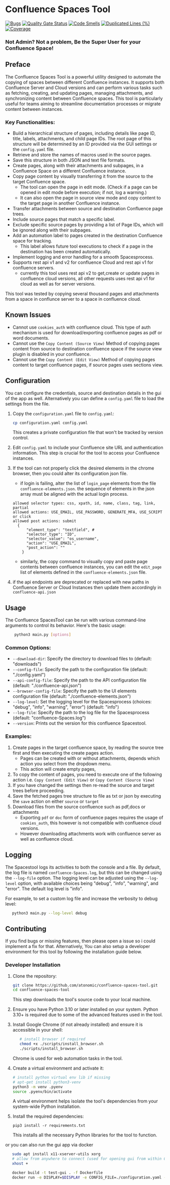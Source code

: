 # Confluence Spaces Tool 

[![Bugs](https://sonarcloud.io/api/project_badges/measure?project=atonomic_confluence-spaces-tool&metric=bugs)](https://sonarcloud.io/summary/new_code?id=atonomic_confluence-spaces-tool)
[![Quality Gate Status](https://sonarcloud.io/api/project_badges/measure?project=atonomic_confluence-spaces-tool&metric=alert_status)](https://sonarcloud.io/summary/new_code?id=atonomic_confluence-spaces-tool)
[![Code Smells](https://sonarcloud.io/api/project_badges/measure?project=atonomic_confluence-spaces-tool&metric=code_smells)](https://sonarcloud.io/summary/new_code?id=atonomic_confluence-spaces-tool)
[![Duplicated Lines (%)](https://sonarcloud.io/api/project_badges/measure?project=atonomic_confluence-spaces-tool&metric=duplicated_lines_density)](https://sonarcloud.io/summary/new_code?id=atonomic_confluence-spaces-tool)
[![Coverage](https://sonarcloud.io/api/project_badges/measure?project=atonomic_confluence-spaces-tool&metric=coverage)](https://sonarcloud.io/summary/new_code?id=atonomic_confluence-spaces-tool)

### Not Admin? Not a problem, Be the Super User for your Confluence Space!
## Preface
The Confluence Spaces Tool is a powerful utility designed to automate the copying of spaces between different Confluence instances. It supports both Confluence Server and Cloud versions and can perform various tasks such as fetching, creating, and updating pages, managing attachments, and synchronizing content between Confluence spaces. This tool is particularly useful for teams aiming to streamline documentation processes or migrate content between instances.

### Key Functionalities:
- Build a hierarchical structure of pages, including details like page ID, title, labels, attachments, and child page IDs. The root page of this structure will be determined by an ID provided via the GUI settings or the `config.yaml` file.
- Retrieve and store the names of macros used in the source pages.
- Save this structure in both JSON and text file formats.
- Create pages, along with their attachments and subpages, in a Confluence Space on a different Confluence instance.
- Copy page content by visually transferring it from the source to the target Confluence space.
   * The tool can open the page in edit mode. (Check if a page can be opened in edit mode before execution; if not, log a warning.)
   * It can also open the page in source view mode and copy content to the target page in another Confluence instance.
- Transfer attachments between source and destination Confluence page trees.
- Include source pages that match a specific label.
- Exclude specific source pages by providing a list of Page IDs, which will be ignored along with their subpages.
- Add an automation label to pages created in the destination Confluence space for tracking.
   - This label allows future tool executions to check if a page in the destination has been created automatically.
- Implement logging and error handling for a smooth Spacesprocess.
- Supports rest api v1 and v2 for confluence Cloud and rest api v1 for confluence servers.
   * currently this tool uses rest api v2 to get,create or update pages in confluence cloud versions, all other requests uses rest api v1 for cloud as well as for server versions.

This tool was tested by copying several thousand pages and attachments from a space in conflunce server to a space in confluence cloud. 

## Known Issues

* Cannot use `cookies_auth` with confluence cloud. This type of auth mechanism is used for download/exporting confluence pages as pdf or word documents.
* Cannot use the `Copy Content (Source View)` Method of copying pages content from source to destination confluence space if the source view plugin is disabled in your confluence.
* Cannot use the `Copy Content (Edit View)` Method of copying pages content to target confluence pages, if source pages uses sections view. 


## Configuration

You can configure the credentials, source and destination details in the gui of the app as well. Alternatively you can define a `config.yaml` file to load the settings from the file. 

1. Copy the `configuration.yaml` file to `config.yaml`:
   ```bash
   cp configuration.yaml config.yaml
   ```
   This creates a private configuration file that won't be tracked by version control.

2. Edit `config.yaml` to include your Confluence site URL and authentication information.
   This step is crucial for the tool to access your Confluence instances.

3. If the tool can not properly click the desired elements in the chrome browser, then you could alter its configuration json file.
      * if login is failing, alter the list of `login_page` elements from the file `confluence-elements.json`. the sequence of elements in the json array must be aligned with the actual login process.
      ```
      allowed selector types: css, xpath, id, name, class, tag, link, partial
      allowed actions: USE_EMAIL, USE_PASSWORD, GENERATE_MFA, USE_SCRIPT or click
      allowed post actions: submit
        {
            "element_type": "textfield", # 
            "selector_type": "ID", 
            "selector_value": "os_username",
            "action": "USE_EMAIL", 
            "post_action": ""
          }
      ```
      * similarly, the copy command to visually copy and paste page contents between confluence instances, you can edit the `edit_page` list of elements defined in the `confluence-elements.json` file. 

4. if the api endpoints are deprecated or replaced with new paths in Confluence Server or Cloud Instances then update them accordingly in `confluence-api.json`

## Usage

The Confluence SpacesTool can be run with various command-line arguments to control its behavior. Here's the basic usage:

```bash
    python3 main.py [options]
```

### Common Options:
- `--download-dir`: Specify the directory to download files to (default: "downloads")
- `--config-file`: Specify the path to the configuration file (default: "./config.yaml")
- `--api-config-file`: Specify the path to the API configuration file (default: "./confluence-api.json")
- `--browser-config-file`: Specify the path to the UI elements configuration file (default: "./confluence-elements.json")
- `--log-level`: Set the logging level for the Spacesprocess (choices: "debug", "info", "warning", "error") (default: "info")
- `--log-file`: Specify the path to the log file for the Spacesprocess (default: "confluence-Spaces.log")
- `--version`: Prints out the version for this confluence Spacestool. 

### Examples:
1. Create pages in the target confluence space, by reading the source tree first and then executing the create pages action.
   * Pages can be created with or without attachments, depends which action you select from the dropdown menu.
   * This action will create empty pages, 
2. To copy the content of pages, you need to execute one of the following action i.e. `Copy Content (Edit View)` or `Copy Content (Source View)` 
3. If you have changed the settings then re-read the source and target trees before proceeding.
4. Save the fetched pages tree structure to file as txt or json by executing the `save` action on either `source` or `target`
5. Download files from the source confluence such as pdf,docs or attachments 
   * Exporting `pdf` or `doc` form of confluence pages requires the usage of `cookies_auth`, this however is not compatible with confluence cloud versions.
   * However downloading attachments work with confluence server as well as confluence cloud. 


## Logging

The Spacestool logs its activities to both the console and a file. By default, the log file is named `confluence-Spaces.log`, but this can be changed using the `--log-file` option. The logging level can be adjusted using the `--log-level` option, with available choices being "debug", "info", "warning", and "error". The default log level is "info".

For example, to set a custom log file and increase the verbosity to debug level:

```bash
   python3 main.py --log-level debug
```

## Contributing

If you find bugs or missing features, then please open a issue so i could implement a fix for that.
Alternatively, You can also setup a developer environment for this tool by following the installation guide below.

### Developer Installation

1. Clone the repository:
   ```bash
   git clone https://github.com/atonomic/confluence-spaces-tool.git
   cd confluence-spaces-tool
   ```
   This step downloads the tool's source code to your local machine.

2. Ensure you have Python 3.10 or later installed on your system.
   Python 3.10+ is required due to some of the advanced features used in the tool.

3. Install Google Chrome (if not already installed) and ensure it is accessible in your shell:
   ```bash
      # install browser if required
      chmod +x ./scripts/install_browser.sh
      ./scripts/install_browser.sh
   ```
   Chrome is used for web automation tasks in the tool.

4. Create a virtual environment and activate it:
   ```bash
   # install python virtual env lib if missing
   # apt-get install python3-venv
   python3 -m venv .pyenv
   source .pyenv/bin/activate
   ```
   A virtual environment helps isolate the tool's dependencies from your system-wide Python installation.

5. Install the required dependencies:
   ```
   pip3 install -r requirements.txt
   ```
   This installs all the necessary Python libraries for the tool to function.

or you can also run the gui app via docker

```bash
   sudo apt install x11-xserver-utils xorg
   # allow from anywhere to connect (used for opening gui from within Container)
   xhost +

   docker build -t test-gui . -f Dockerfile
   docker run -e DISPLAY=$DISPLAY -e CONFIG_FILE=./configuration.yaml -v ./configuration.yaml:/app/configuration.yaml -v ./downloads:/app/downloads -v /tmp/.X11-unix:/tmp/.X11-unix test-gui:latest
```
